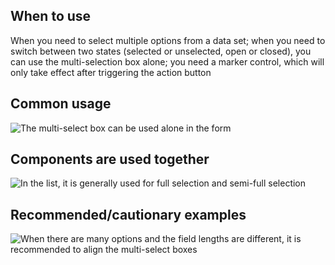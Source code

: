 ## When to use

When you need to select multiple options from a data set; when you need to switch between two states (selected or unselected, open or closed), you can use the multi-selection box alone; you need a marker control, which will only take effect after triggering the action button

## Common usage

![The multi-select box can be used alone in the form](001)

## Components are used together

![In the list, it is generally used for full selection and semi-full selection](002)

## Recommended/cautionary examples

![When there are many options and the field lengths are different, it is recommended to align the multi-select boxes](003)
